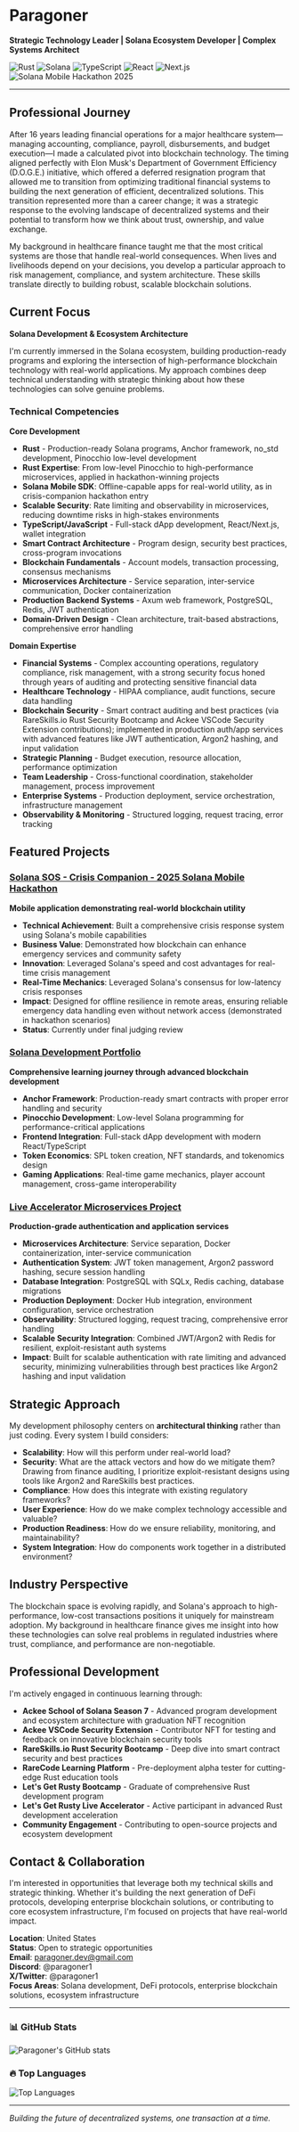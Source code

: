# Paragoner

**Strategic Technology Leader | Solana Ecosystem Developer | Complex Systems Architect**

![Rust](https://img.shields.io/badge/Rust-000000?style=for-the-badge&logo=rust&logoColor=white)
![Solana](https://img.shields.io/badge/Solana-9945FF?style=for-the-badge&logo=solana&logoColor=white)
![TypeScript](https://img.shields.io/badge/TypeScript-007ACC?style=for-the-badge&logo=typescript&logoColor=white)
![React](https://img.shields.io/badge/React-20232A?style=for-the-badge&logo=react&logoColor=61DAFB)
![Next.js](https://img.shields.io/badge/Next.js-000000?style=for-the-badge&logo=next.js&logoColor=white)
![Solana Mobile Hackathon 2025](https://img.shields.io/badge/Solana%20Mobile%20Hackathon%202025-Participant-14F195?style=for-the-badge&logo=solana&logoColor=white)

---

## Professional Journey

After 16 years leading financial operations for a major healthcare system—managing accounting, compliance, payroll, disbursements, and budget execution—I made a calculated pivot into blockchain technology. The timing aligned perfectly with Elon Musk's Department of Government Efficiency (D.O.G.E.) initiative, which offered a deferred resignation program that allowed me to transition from optimizing traditional financial systems to building the next generation of efficient, decentralized solutions. This transition represented more than a career change; it was a strategic response to the evolving landscape of decentralized systems and their potential to transform how we think about trust, ownership, and value exchange.

My background in healthcare finance taught me that the most critical systems are those that handle real-world consequences. When lives and livelihoods depend on your decisions, you develop a particular approach to risk management, compliance, and system architecture. These skills translate directly to building robust, scalable blockchain solutions.

## Current Focus

**Solana Development & Ecosystem Architecture**

I'm currently immersed in the Solana ecosystem, building production-ready programs and exploring the intersection of high-performance blockchain technology with real-world applications. My approach combines deep technical understanding with strategic thinking about how these technologies can solve genuine problems.

### Technical Competencies

**Core Development**
- **Rust** - Production-ready Solana programs, Anchor framework, no_std development, Pinocchio low-level development
- **Rust Expertise**: From low-level Pinocchio to high-performance microservices, applied in hackathon-winning projects
- **Solana Mobile SDK**: Offline-capable apps for real-world utility, as in crisis-companion hackathon entry
- **Scalable Security**: Rate limiting and observability in microservices, reducing downtime risks in high-stakes environments
- **TypeScript/JavaScript** - Full-stack dApp development, React/Next.js, wallet integration
- **Smart Contract Architecture** - Program design, security best practices, cross-program invocations
- **Blockchain Fundamentals** - Account models, transaction processing, consensus mechanisms
- **Microservices Architecture** - Service separation, inter-service communication, Docker containerization
- **Production Backend Systems** - Axum web framework, PostgreSQL, Redis, JWT authentication
- **Domain-Driven Design** - Clean architecture, trait-based abstractions, comprehensive error handling

**Domain Expertise**
- **Financial Systems** - Complex accounting operations, regulatory compliance, risk management, with a strong security focus honed through years of auditing and protecting sensitive financial data
- **Healthcare Technology** - HIPAA compliance, audit functions, secure data handling
- **Blockchain Security** - Smart contract auditing and best practices (via RareSkills.io Rust Security Bootcamp and Ackee VSCode Security Extension contributions); implemented in production auth/app services with advanced features like JWT authentication, Argon2 hashing, and input validation
- **Strategic Planning** - Budget execution, resource allocation, performance optimization
- **Team Leadership** - Cross-functional coordination, stakeholder management, process improvement
- **Enterprise Systems** - Production deployment, service orchestration, infrastructure management
- **Observability & Monitoring** - Structured logging, request tracing, error tracking

## Featured Projects

### [Solana SOS - Crisis Companion - 2025 Solana Mobile Hackathon](https://github.com/paragoner1/crisis-companion)
**Mobile application demonstrating real-world blockchain utility**

- **Technical Achievement**: Built a comprehensive crisis response system using Solana's mobile capabilities
- **Business Value**: Demonstrated how blockchain can enhance emergency services and community safety
- **Innovation**: Leveraged Solana's speed and cost advantages for real-time crisis management
- **Real-Time Mechanics**: Leveraged Solana's consensus for low-latency crisis responses
- **Impact**: Designed for offline resilience in remote areas, ensuring reliable emergency data handling even without network access (demonstrated in hackathon scenarios)
- **Status**: Currently under final judging review

### [Solana Development Portfolio](https://github.com/paragoner1/Ackee-School-of-Solana-Season7)
**Comprehensive learning journey through advanced blockchain development**

- **Anchor Framework**: Production-ready smart contracts with proper error handling and security
- **Pinocchio Development**: Low-level Solana programming for performance-critical applications
- **Frontend Integration**: Full-stack dApp development with modern React/TypeScript
- **Token Economics**: SPL token creation, NFT standards, and tokenomics design
- **Gaming Applications**: Real-time game mechanics, player account management, cross-game interoperability

### [Live Accelerator Microservices Project](https://github.com/paragoner1/live-bootcamp-project)
**Production-grade authentication and application services**

- **Microservices Architecture**: Service separation, Docker containerization, inter-service communication
- **Authentication System**: JWT token management, Argon2 password hashing, secure session handling
- **Database Integration**: PostgreSQL with SQLx, Redis caching, database migrations
- **Production Deployment**: Docker Hub integration, environment configuration, service orchestration
- **Observability**: Structured logging, request tracing, comprehensive error handling
- **Scalable Security Integration**: Combined JWT/Argon2 with Redis for resilient, exploit-resistant auth systems
- **Impact**: Built for scalable authentication with rate limiting and advanced security, minimizing vulnerabilities through best practices like Argon2 hashing and input validation

## Strategic Approach

My development philosophy centers on **architectural thinking** rather than just coding. Every system I build considers:

- **Scalability**: How will this perform under real-world load?
- **Security**: What are the attack vectors and how do we mitigate them? Drawing from finance auditing, I prioritize exploit-resistant designs using tools like Argon2 and RareSkills best practices.
- **Compliance**: How does this integrate with existing regulatory frameworks?
- **User Experience**: How do we make complex technology accessible and valuable?
- **Production Readiness**: How do we ensure reliability, monitoring, and maintainability?
- **System Integration**: How do components work together in a distributed environment?

## Industry Perspective

The blockchain space is evolving rapidly, and Solana's approach to high-performance, low-cost transactions positions it uniquely for mainstream adoption. My background in healthcare finance gives me insight into how these technologies can solve real problems in regulated industries where trust, compliance, and performance are non-negotiable.

## Professional Development

I'm actively engaged in continuous learning through:
- **Ackee School of Solana Season 7** - Advanced program development and ecosystem architecture with graduation NFT recognition
- **Ackee VSCode Security Extension** - Contributor NFT for testing and feedback on innovative blockchain security tools
- **RareSkills.io Rust Security Bootcamp** - Deep dive into smart contract security and best practices
- **RareCode Learning Platform** - Pre-deployment alpha tester for cutting-edge Rust education tools
- **Let's Get Rusty Bootcamp** - Graduate of comprehensive Rust development program
- **Let's Get Rusty Live Accelerator** - Active participant in advanced Rust development acceleration
- **Community Engagement** - Contributing to open-source projects and ecosystem development

## Contact & Collaboration

I'm interested in opportunities that leverage both my technical skills and strategic thinking. Whether it's building the next generation of DeFi protocols, developing enterprise blockchain solutions, or contributing to core ecosystem infrastructure, I'm focused on projects that have real-world impact.

**Location**: United States  
**Status**: Open to strategic opportunities  
**Email**: paragoner.dev@gmail.com  
**Discord**: @paragoner1  
**X/Twitter**: @paragoner1  
**Focus Areas**: Solana development, DeFi protocols, enterprise blockchain solutions, ecosystem infrastructure

---

### 📊 GitHub Stats
![Paragoner's GitHub stats](https://github-readme-stats.vercel.app/api?username=paragoner1&show_icons=true&theme=radical&hide_border=true)

### 🔥 Top Languages
![Top Languages](https://github-readme-stats.vercel.app/api/top-langs/?username=paragoner1&layout=compact&theme=radical&hide_border=true)

---

*Building the future of decentralized systems, one transaction at a time.*
